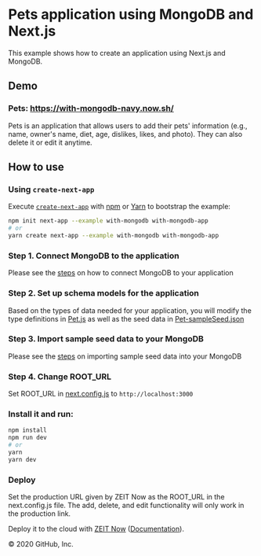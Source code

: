 # Pets application using MongoDB and Next.js 

This example shows how to create an application using Next.js and MongoDB.

## Demo 

### Pets: https://with-mongodb-navy.now.sh/

Pets is an application that allows users to add their pets' information (e.g., name, owner's name, diet, age, dislikes, likes, and photo). They can also delete it or edit it anytime.

## How to use

### Using `create-next-app`

Execute [`create-next-app`](https://github.com/zeit/next.js/tree/canary/packages/with-mongodb-app) with [npm](https://docs.npmjs.com/cli/init) or [Yarn](https://yarnpkg.com/lang/en/docs/cli/create/) to bootstrap the example:

```bash
npm init next-app --example with-mongodb with-mongodb-app
# or
yarn create next-app --example with-mongodb with-mongodb-app
```

### Step 1. Connect MongoDB to the application

Please see the [steps](./link-step.md) on how to connect MongoDB to your application

### Step 2. Set up schema models for the application

Based on the types of data needed for your application, you will modify the type definitions in [Pet.js](./models/Pet) as well as the seed data in [Pet-sampleSeed.json](./seed/Pet-sampleSeed.json)

### Step 3. Import sample seed data to your MongoDB

Please see the [steps](./data_import.md) on importing sample seed data into your MongoDB

### Step 4. Change ROOT_URL

Set ROOT_URL in [next.config.js](./next.config.js) to ```http://localhost:3000```

### Install it and run:

```bash
npm install
npm run dev
# or
yarn
yarn dev
```
### Deploy

Set the production URL given by ZEIT Now as the ROOT_URL in the next.config.js file. The add, delete, and edit functionality will only work in the production link.

Deploy it to the cloud with [ZEIT Now](https://zeit.co/import?filter=next.js&utm_source=github&utm_medium=readme&utm_campaign=next-example) ([Documentation](https://nextjs.org/docs/deployment)).

© 2020 GitHub, Inc.
